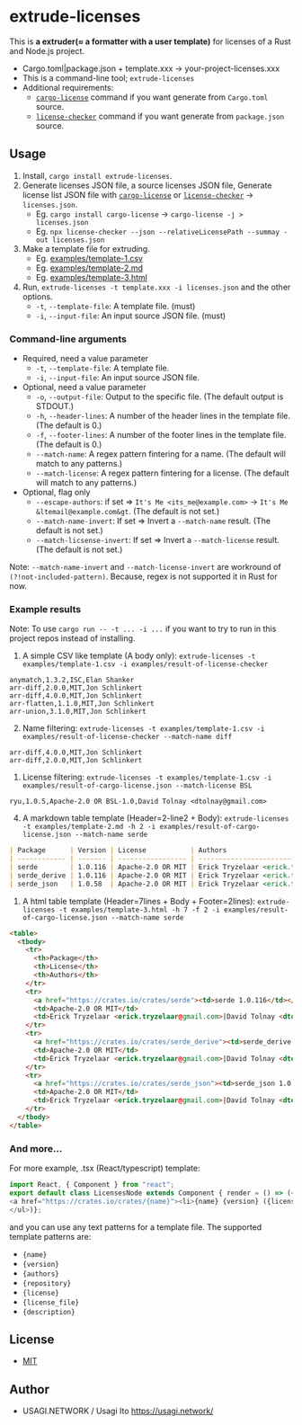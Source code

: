 # extrude-licenses

This is **a extruder(≈ a formatter with a user template)** for licenses of a Rust and Node.js project.

- Cargo.toml|package.json + template.xxx -> your-project-licenses.xxx
- This is a command-line tool; `extrude-licenses`
- Additional requirements:
    - [`cargo-license`][] command if you want generate from `Cargo.toml` source.
    - [`license-checker`][] command if you want generate from `package.json` source.

[`cargo-license`]:https://github.com/onur/cargo-license
[`license-checker`]:https://github.com/davglass/license-checker

## Usage

1. Install, `cargo install extrude-licenses`.
2. Generate licenses JSON file, a source licenses JSON file, Generate license list JSON file with [`cargo-license`][] or [`license-checker`][] -> `licenses.json`.
   - Eg. `cargo install cargo-license` -> `cargo-license -j > licenses.json`
   - Eg. `npx license-checker --json --relativeLicensePath --summay -out licenses.json`
3. Make a template file for extruding.
   - Eg. [examples/template-1.csv](examples/template-1.csv)
   - Eg. [examples/template-2.md](examples/template-2.md)
   - Eg. [examples/template-3.html](examples/template-3.html)
4. Run, `extrude-licenses -t template.xxx -i licenses.json` and the other options.
   - `-t`, `--template-file`: A template file. (must)
   - `-i`, `--input-file`: An input source JSON file. (must)

### Command-line arguments

+ Required, need a value parameter
    + `-t`, `--template-file`: A template file.
    + `-i`, `--input-file`: An input source JSON file.
+ Optional, need a value parameter
    + `-o`, `--output-file`: Output to the specific file. (The default output is STDOUT.)
    + `-h`, `--header-lines`: A number of the header lines in the template file. (The default is 0.)
    + `-f`, `--footer-lines`: A number of the footer lines in the template file. (The default is 0.)
    + `--match-name`: A regex pattern fintering for a name. (The default will match to any patterns.)
    + `--match-license`: A regex pattern fintering for a license. (The default will match to any patterns.)
+ Optional, flag only
    + `--escape-authors`: if set => `It's Me <its_me@example.com>` -> `It's Me &ltemail@example.com&gt`. (The default is not set.)
    + `--match-name-invert`: If set => Invert a `--match-name` result. (The default is not set.)
    + `--match-licsense-invert`: If set => Invert a `--match-license` result. (The default is not set.)

Note: `--match-name-invert` and `--match-license-invert` are workround of `(?!not-included-pattern)`. Because, regex is not supported it in Rust for now.

### Example results

Note: To use `cargo run -- -t ... -i ...` if you want to try to run in this project repos instead of installing.

1. A simple CSV like template (A body only): `extrude-licenses -t examples/template-1.csv -i examples/result-of-license-checker`

```csv
anymatch,1.3.2,ISC,Elan Shanker
arr-diff,2.0.0,MIT,Jon Schlinkert
arr-diff,4.0.0,MIT,Jon Schlinkert
arr-flatten,1.1.0,MIT,Jon Schlinkert
arr-union,3.1.0,MIT,Jon Schlinkert
```

2. Name filtering: `extrude-licenses -t examples/template-1.csv -i examples/result-of-license-checker --match-name diff`

```csv
arr-diff,4.0.0,MIT,Jon Schlinkert
arr-diff,2.0.0,MIT,Jon Schlinkert
```

1. License filtering: `extrude-licenses -t examples/template-1.csv -i examples/result-of-cargo-license.json --match-license BSL`

```csv
ryu,1.0.5,Apache-2.0 OR BSL-1.0,David Tolnay <dtolnay@gmail.com>
```

4. A markdown table template (Header=2-line2 + Body): `extrude-licenses -t examples/template-2.md -h 2 -i examples/result-of-cargo-license.json --match-name serde`

```md
| Package      | Version | License           | Authors                                     |
| ------------ | ------- | ----------------- | ------------------------------------------- |
| serde        | 1.0.116 | Apache-2.0 OR MIT | Erick Tryzelaar <erick.tryzelaar@gmail.com> | David Tolnay <dtolnay@gmail.com> |
| serde_derive | 1.0.116 | Apache-2.0 OR MIT | Erick Tryzelaar <erick.tryzelaar@gmail.com> | David Tolnay <dtolnay@gmail.com> |
| serde_json   | 1.0.58  | Apache-2.0 OR MIT | Erick Tryzelaar <erick.tryzelaar@gmail.com> | David Tolnay <dtolnay@gmail.com> |
```

1. A html table template (Header=7lines + Body + Footer=2lines): `extrude-licenses -t examples/template-3.html -h 7 -f 2 -i examples/result-of-cargo-license.json --match-name serde`

```html
<table>
  <tbody>
    <tr>
      <th>Package</th>
      <th>License</th>
      <th>Authors</th>
    </tr>
    <tr>
      <a href="https://crates.io/crates/serde"><td>serde 1.0.116</td></a>
      <td>Apache-2.0 OR MIT</td>
      <td>Erick Tryzelaar <erick.tryzelaar@gmail.com>|David Tolnay <dtolnay@gmail.com></td>
    </tr>
    <tr>
      <a href="https://crates.io/crates/serde_derive"><td>serde_derive 1.0.116</td></a>
      <td>Apache-2.0 OR MIT</td>
      <td>Erick Tryzelaar <erick.tryzelaar@gmail.com>|David Tolnay <dtolnay@gmail.com></td>
    </tr>
    <tr>
      <a href="https://crates.io/crates/serde_json"><td>serde_json 1.0.58</td></a>
      <td>Apache-2.0 OR MIT</td>
      <td>Erick Tryzelaar <erick.tryzelaar@gmail.com>|David Tolnay <dtolnay@gmail.com></td>
    </tr>
  </tbody>
</table>
```

### And more...

For more example, .tsx (React/typescript) template:

```typescript
import React, { Component } from "react";
export default class LicensesNode extends Component { render = () => (<ul>
<a href="https://crates.io/crates/{name}"><li>{name} {version} ({license}) -- {authors}</li></a>
</ul>)};
```

and you can use any text patterns for a template file. The supported template patterns are:

+ `{name}`
+ `{version}`
+ `{authors}`
+ `{repository}`
+ `{license}`
+ `{license_file}`
+ `{description}`

## License

- [MIT](LICENSE)

## Author

- USAGI.NETWORK / Usagi Ito <https://usagi.network/>
